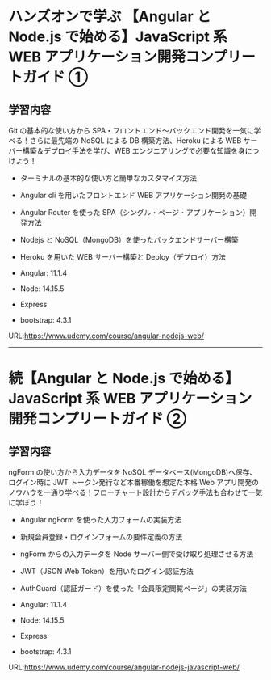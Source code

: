# ハンズオンで学ぶ 【Angular と Node.js で始める】JavaScript 系 WEB アプリケーション開発コンプリートガイド ①

## 学習内容

Git の基本的な使い方から SPA・フロントエンド〜バックエンド開発を一気に学べる！さらに最先端の NoSQL による DB 構築方法、Heroku による WEB サーバー構築＆デプロイ手法を学び、WEB エンジニアリングで必要な知識を身につけよう！

- ターミナルの基本的な使い方と簡単なカスタマイズ方法
- Angular cli を用いたフロントエンド WEB アプリケーション開発の基礎
- Angular Router を使った SPA（シングル・ページ・アプリケーション）開発方法
- Nodejs と NoSQL（MongoDB）を使ったバックエンドサーバー構築
- Heroku を用いた WEB サーバー構築と Deploy（デプロイ）方法

- Angular: 11.1.4
- Node: 14.15.5
- Express
- bootstrap: 4.3.1

URL:https://www.udemy.com/course/angular-nodejs-web/

---

# 続【Angular と Node.js で始める】JavaScript 系 WEB アプリケーション開発コンプリートガイド ②

## 学習内容

ngForm の使い方から入力データを NoSQL データベース(MongoDB)へ保存、ログイン時に JWT トークン発行など本番稼働を想定た本格 Web アプリ開発のノウハウを一通り学べる！フローチャート設計からデバッグ手法も合わせて一気に学ぼう！

- Angular ngForm を使った入力フォームの実装方法
- 新規会員登録・ログインフォームの要件定義の方法
- ngForm からの入力データを Node サーバー側で受け取り処理させる方法
- JWT（JSON Web Token）を用いたログイン認証方法
- AuthGuard（認証ガード）を使った「会員限定閲覧ページ」の実装方法

- Angular: 11.1.4
- Node: 14.15.5
- Express
- bootstrap: 4.3.1

URL:https://www.udemy.com/course/angular-nodejs-javascript-web/
